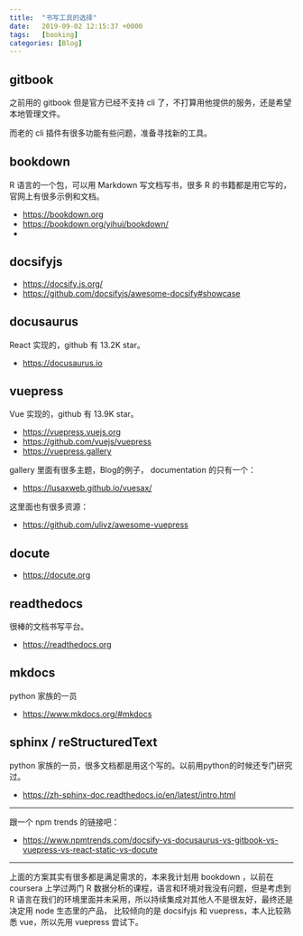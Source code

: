 ```yaml
---
title:  "书写工具的选择"
date:   2019-09-02 12:15:37 +0000
tags:   [booking]
categories: [Blog]
---
```


## gitbook

之前用的 gitbook 但是官方已经不支持 cli 了，不打算用他提供的服务，还是希望本地管理文件。

而老的 cli 插件有很多功能有些问题，准备寻找新的工具。

## bookdown

R 语言的一个包，可以用 Markdown 写文档写书，很多 R 的书籍都是用它写的，官网上有很多示例和文档。 

- https://bookdown.org
- https://bookdown.org/yihui/bookdown/
- 

## docsifyjs

- https://docsify.js.org/
- https://github.com/docsifyjs/awesome-docsify#showcase


## docusaurus

React 实现的，github 有 13.2K star。

- https://docusaurus.io


## vuepress

Vue 实现的，github 有 13.9K star。

- https://vuepress.vuejs.org
- https://github.com/vuejs/vuepress
- https://vuepress.gallery

gallery 里面有很多主题，Blog的例子， documentation 的只有一个：

- https://lusaxweb.github.io/vuesax/

这里面也有很多资源：

- https://github.com/ulivz/awesome-vuepress

## docute

- https://docute.org

## readthedocs

很棒的文档书写平台。

- https://readthedocs.org


## mkdocs

python 家族的一员

- https://www.mkdocs.org/#mkdocs

## sphinx / reStructuredText

python 家族的一员，很多文档都是用这个写的。以前用python的时候还专门研究过。

- https://zh-sphinx-doc.readthedocs.io/en/latest/intro.html



----

跟一个 npm trends 的链接吧：

- https://www.npmtrends.com/docsify-vs-docusaurus-vs-gitbook-vs-vuepress-vs-react-static-vs-docute

---

上面的方案其实有很多都是满足需求的，本来我计划用 bookdown ，以前在 coursera 上学过两门 R 数据分析的课程，语言和环境对我没有问题，但是考虑到 R 语言在我们的环境里面并未采用，所以持续集成对其他人不是很友好，最终还是决定用 node 生态里的产品， 比较倾向的是 docsifyjs 和 vuepress，本人比较熟悉 vue，所以先用 vuepress 尝试下。

